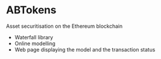 # ABTokens
Asset securitisation on the Ethereum blockchain
* Waterfall library
* Online modelling
* Web page displaying the model and the transaction status